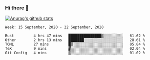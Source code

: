 ### Hi there 👋

[![Anurag's github stats](https://github-readme-stats.vercel.app/api?username=jinserrr&show_icons=true)](https://github.com/anuraghazra/github-readme-stats)


<!--START_SECTION:waka-->
```text
Week: 15 September, 2020 - 22 September, 2020

Rust         4 hrs 47 mins   ███████████████▒░░░░░░░░░   61.62 % 
Other        2 hrs 13 mins   ███████░░░░░░░░░░░░░░░░░░   28.61 % 
TOML         27 mins         █▒░░░░░░░░░░░░░░░░░░░░░░░   05.84 % 
TeX          9 mins          ▓░░░░░░░░░░░░░░░░░░░░░░░░   02.04 % 
Git Config   4 mins          ▒░░░░░░░░░░░░░░░░░░░░░░░░   01.02 % 
```
<!--END_SECTION:waka-->
